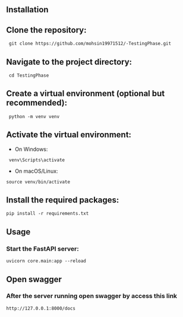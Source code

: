 ## Installation

## Clone the repository:

```
 git clone https://github.com/mohsin19971512/-TestingPhase.git
```

## Navigate to the project directory:

```
 cd TestingPhase
```

## Create a virtual environment (optional but recommended):

```
 python -m venv venv

```

## Activate the virtual environment:
- On Windows:
```
 venv\Scripts\activate

```
- On macOS/Linux:
```
source venv/bin/activate
```

## Install the required packages:

```
pip install -r requirements.txt

```

## Usage
### Start the FastAPI server:
```
uvicorn core.main:app --reload

```
## Open swagger  
### After the server running open swagger by access this link
```
http://127.0.0.1:8000/docs

```